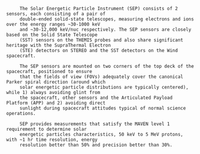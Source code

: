 
         The Solar Energetic Particle Instrument (SEP) consists of 2 sensors, each consisting of a pair of 
         double-ended solid-state telescopes, measuring electrons and ions over the energy ranges ~30-1000 keV 
         and ~30-12,000 keV/nuc respectively. The SEP sensors are closely based on the Solid State Telescope 
         (SST) sensors on the THEMIS probes and also share significant heritage with the SupraThermal Electron 
         (STE) detectors on STEREO and the SST detectors on the Wind spacecraft.
         
         The SEP sensors are mounted on two corners of the top deck of the spacecraft, positioned to ensure 
         that the fields of view (FOVs) adequately cover the canonical Parker spiral direction (around which 
         solar energetic particle distributions are typically centered), while 1) always avoiding glint from 
         the spacecraft, other sensors and the Articulated Payload Platform (APP) and 2) avoiding direct 
         sunlight during spacecraft attitudes typical of normal science operations.
         
         SEP provides measurements that satisfy the MAVEN level 1 requirement to determine solar
         energetic particles characteristics, 50 keV to 5 MeV protons, with ~1 hr time resolution, energy
         resolution better than 50% and precision better than 30%.
      